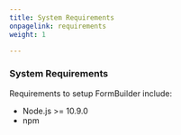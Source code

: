 ```yaml
---
title: System Requirements
onpagelink: requirements
weight: 1

---
```


### System Requirements

Requirements to setup FormBuilder include:

- Node.js &gt;= 10.9.0
- npm
 
